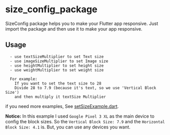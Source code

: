 # size_config_package
SizeConfig package helps you to make your Flutter app responsive.
Just import the package and then use it to make your app responsive.

## Usage

```
  - use textSizeMultiplier to set Text size
  - use imageSizeMultiplier to set Image size
  - use heightMultiplier to set height size
  - use weightMultiplier to set weight size
  
  For example:
    If you want to set the text size to 28
    Divide 28 to 7.9 (because it's text, so we use 'Vertical Block Size')
    and then multiply it textSize Multiplier
```
if you need more examples, See [setSizeExample.dart](https://github.com/YRlp98/size_config_package/blob/master/example/setSizeExample.dart).


**Notice:** In this example I used `Google Pixel 3 XL` as the main device to config the block sizes. So the `Vertical Block Size: 7.9` and the `Horizontal Block Size: 4.1` is.
But, you can use any devices you want.